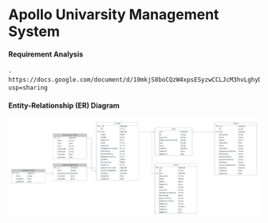 # Apollo Univarsity Management System

#### Requirement Analysis
    - https://docs.google.com/document/d/10mkjS8boCQzW4xpsESyzwCCLJcM3hvLghyD_TeXPBx0/edit?usp=sharing


#### Entity-Relationship (ER) Diagram

![UPDATED ER DIAGRAM](./Final.png)